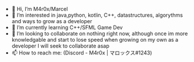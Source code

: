 - 👋 Hi, I’m M4r0x/Marcel
- 👀 I’m interested in java,python, kotlin, C++, datastructures, algorythms and ways to grow as a developer
- 🌱 I’m currently learning C++/SFML Game Dev
- 💞️ I’m looking to collaborate on nothing right now, although once im more knowledgable and start to lose speed when growing on my own as a developer I will seek to collaborate asap
- 📫 How to reach me: (Discord - M4r0x | マロックス#1243)
<!---
M4r0x/M4r0x is a ✨ special ✨ repository because its `README.md` (this file) appears on your GitHub profile.
You can click the Preview link to take a look at your changes.
--->
